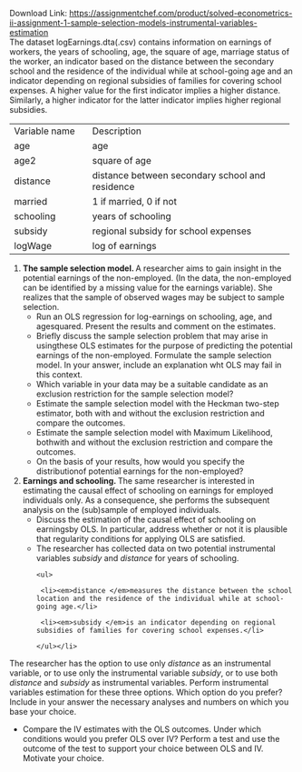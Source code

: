 Download Link: https://assignmentchef.com/product/solved-econometrics-ii-assignment-1-sample-selection-models-instrumental-variables-estimation
<br>
The dataset logEarnings.dta(.csv) contains information on earnings of workers, the years of schooling, age, the square of age, marriage status of the worker, an indicator based on the distance between the secondary school and the residence of the individual while at school-going age and an indicator depending on regional subsidies of families for covering school expenses. A higher value for the first indicator implies a higher distance. Similarly, a higher indicator for the latter indicator implies higher regional subsidies.

<table width="462">

 <tbody>

  <tr>

   <td width="122">Variable name</td>

   <td width="340">Description</td>

  </tr>

  <tr>

   <td width="122">age</td>

   <td width="340">age</td>

  </tr>

  <tr>

   <td width="122">age2</td>

   <td width="340">square of age</td>

  </tr>

  <tr>

   <td width="122">distance</td>

   <td width="340">distance between secondary school and residence</td>

  </tr>

  <tr>

   <td width="122">married</td>

   <td width="340">1 if married, 0 if not</td>

  </tr>

  <tr>

   <td width="122">schooling</td>

   <td width="340">years of schooling</td>

  </tr>

  <tr>

   <td width="122">subsidy</td>

   <td width="340">regional subsidy for school expenses</td>

  </tr>

  <tr>

   <td width="122">logWage</td>

   <td width="340">log of earnings</td>

  </tr>

 </tbody>

</table>

<ol>

 <li><strong>The sample selection model. </strong>A researcher aims to gain insight in the potential earnings of the non-employed. (In the data, the non-employed can be identified by a missing value for the earnings variable). She realizes that the sample of observed wages may be subject to sample selection.

  <ul>

   <li>Run an OLS regression for log-earnings on schooling, age, and agesquared. Present the results and comment on the estimates.</li>

   <li>Briefly discuss the sample selection problem that may arise in usingthese OLS estimates for the purpose of predicting the potential earnings of the non-employed. Formulate the sample selection model. In your answer, include an explanation wht OLS may fail in this context.</li>

   <li>Which variable in your data may be a suitable candidate as an exclusion restriction for the sample selection model?</li>

   <li>Estimate the sample selection model with the Heckman two-step estimator, both with and without the exclusion restriction and compare the outcomes.</li>

   <li>Estimate the sample selection model with Maximum Likelihood, bothwith and without the exclusion restriction and compare the outcomes.</li>

   <li>On the basis of your results, how would you specify the distributionof potential earnings for the non-employed?</li>

  </ul></li>

 <li><strong>Earnings and schooling. </strong>The same researcher is interested in estimating the causal effect of schooling on earnings for employed individuals only. As a consequence, she performs the subsequent analysis on the (sub)sample of employed individuals.

  <ul>

   <li>Discuss the estimation of the causal effect of schooling on earningsby OLS. In particular, address whether or not it is plausible that regularity conditions for applying OLS are satisfied.</li>

   <li>The researcher has collected data on two potential instrumental variables <em>subsidy </em>and <em>distance </em>for years of schooling.

    <ul>

     <li><em>distance </em>measures the distance between the school location and the residence of the individual while at school-going age.</li>

     <li><em>subsidy </em>is an indicator depending on regional subsidies of families for covering school expenses.</li>

    </ul></li>

  </ul></li>

</ol>

The researcher has the option to use only <em>distance </em>as an instrumental variable, or to use only the instrumental variable <em>subsidy</em>, or to use both <em>distance </em>and <em>subsidy </em>as instrumental variables. Perform instrumental variables estimation for these three options. Which option do you prefer? Include in your answer the necessary analyses and numbers on which you base your choice.

<ul>

 <li>Compare the IV estimates with the OLS outcomes. Under which conditions would you prefer OLS over IV? Perform a test and use the outcome of the test to support your choice between OLS and IV. Motivate your choice.</li>

</ul>